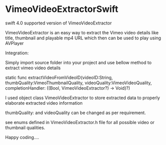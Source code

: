 # VimeoVideoExtractorSwift
swift 4.0 supported version of VimeoVideoExtractor

VimeoVideoExtractor is an easy way to extract the Vimeo video details like title, thumbnail and playable mp4 URL which then can be used to play using AVPlayer

Integration:

Simply import source folder into your project and use bellow method to extract vimeo video details

static func extractVideoFromVideoID(videoID:String, thumbQuality:VimeoThumbnailQuality, videoQuality:VimeoVideoQuality, completionHandler: ((Bool, VimeoVideoExtractor?) -> Void)?)

I used object class VimeoVideoExtractor to store extracted data to properly elaborate extracted video information

thumbQuality: and videoQuality can be changed as per requirement.

see enums defined in VimeoVideoExtractor.h file for all possible video or thumbnail qualities.

Happy coding....
